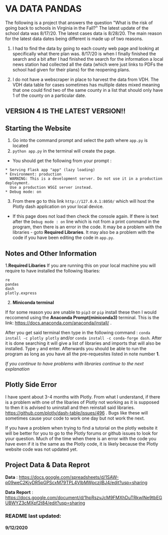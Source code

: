 # VA DATA PANDAS

The following is a project that answers the question "What is the risk of going back to schools
in Virginia in the Fall?" The latest update of the school data was 8/17/20. The latest cases data is 8/28/20. The main reason for the latest data dates being different is made up of two reasons. 

1. I had to find the data by going to each county web page and looking at specifically what there plan was. 8/17/20 is when I finally finished the search and a bit after I had finished the search for the information a local news station had collected all the data (which were just links to PDFs the school had given for their plans) for the reopening plans.

2. I do not have a webscraper in place to harvest the data from VDH. The VDH data table for cases sometimes has multiple dates mixed meaning that one could find two of the same county in a list that should 
only have 1 of the county on a particular date.  

## VERSION 4 IS THE LATEST VERSION!!

## Starting the Website

1. Go into the command prompt and select the path where ```app.py``` is located
2. ```python app.py``` in the terminal will create the page.
 * You should get the following from your prompt : 
 ```console
 * Serving Flask app "app" (lazy loading)
 * Environment: production
   WARNING: This is a development server. Do not use it in a production deployment.
   Use a production WSGI server instead.
 * Debug mode: on
 
 ```
3. From there go to this link ```http://127.0.0.1:8050/``` which will host the Plotly dash application on your local device. 
* If this page does not load then check the console again. If there is text after the ```Debug mode : on``` line which is not from a print command in the program, then there is an error in the code. It may be a problem with the libraries - goto **Required Libraries**. It may also be a problem with the code if you have been editing the code in ```app.py```.


## Notes and Other Information

 1.**Required Libaries** 
If you are running this on your local machine you will require to have installed the following
libaries: 
  ```
  re
  pandas
  dash
  plotly.express
  ```
  2. **Miniconda terminal** 

If for some reason you are unable to ```pip3``` or ```pip``` install these then I would reccomend
using the **Anaconda Prompt(miniconda3)** terminal. This is the link: https://docs.anaconda.com/anaconda/install/ . 

After you get said terminal then type in the following command : ```conda install -c plotly plotly``` and/or
```conda install -c conda-forge dash```. After it is done searching it will give a list of libraries and imports
that will also be installed. Type ```y``` and enter. Afterwards you should be able to run the program as long as
you have all the pre-requesites listed in note number **1**. 

*If you continue to have problems with libraries continue to the next explanation*



## Plotly Side Error

I have spent about 3-4 months with Plotly. From what I understand, if there is a problem with one of the libaries of Plotly not working as it is supposed to then it is advised to uninstall and then reinstall said libraries. https://github.com/plotly/dash-table/issues/496 . Bugs like these will sometimes cause your code to work one day but not work the next. 

If you have a problem when trying to find a tutorial on the plotly website it will be better for you to go to the Plotly forums or github issues to look for your question. Much of the time when there is an error with the code you have even if it is the same as the Plotly code, it is likely because the Plotly website code was not updated yet. 

## Project Data & Data Reprot
__Data__ : https://docs.google.com/spreadsheets/d/1SAW-p09weC2KjyDR5pGPScxM79TPL4VIbMWpczjlBJ4/edit?usp=sharing


__Data Report__ : https://docs.google.com/document/d/1hpRszvJcM9FMXhDuTRkwINe9tbEGUBWYZ3cMXpf2t84/edit?usp=sharing


### README last updated: 
#### 9/12/2020
